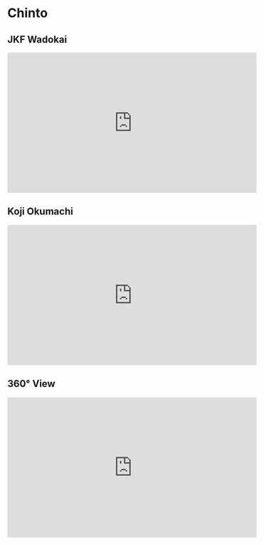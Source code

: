 # Chinto

## JKF Wadokai

<iframe width="560" height="315" src="https://www.youtube.com/embed/yxnbxPw-WF0?si=XnUZtkZI8XU80xXR" title="YouTube video player" frameborder="0" allow="accelerometer; autoplay; clipboard-write; encrypted-media; gyroscope; picture-in-picture; web-share" referrerpolicy="strict-origin-when-cross-origin" allowfullscreen></iframe>

## Koji Okumachi

<iframe width="560" height="315" src="https://www.youtube.com/embed/qSl1JxBLsOs?si=LvMaKX805XHEkrr8" title="YouTube video player" frameborder="0" allow="accelerometer; autoplay; clipboard-write; encrypted-media; gyroscope; picture-in-picture; web-share" referrerpolicy="strict-origin-when-cross-origin" allowfullscreen></iframe>

## 360° View

<iframe width="560" height="315" src="https://www.youtube.com/embed/v-TzV7VCQj0?si=nr6aw3-VbU2vge79" title="YouTube video player" frameborder="0" allow="accelerometer; autoplay; clipboard-write; encrypted-media; gyroscope; picture-in-picture; web-share" referrerpolicy="strict-origin-when-cross-origin" allowfullscreen></iframe>

